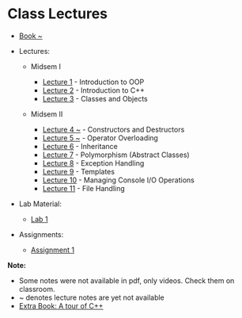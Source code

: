 # Class Lectures

- [Book ~][BookLink]  
- Lectures:  

    - Midsem I
        - [Lecture 1][L1] - Introduction to OOP
        - [Lecture 2][L2] - Introduction to C++
        - [Lecture 3][L3] - Classes and Objects

    - Midsem II
        - [Lecture 4 ~][L4] - Constructors and Destructors
        - [Lecture 5 ~][L5] - Operator Overloading
        - [Lecture 6][L6] - Inheritance
        - [Lecture 7][L7] - Polymorphism (Abstract Classes)
        - [Lecture 8][L8] - Exception Handling
        - [Lecture 9][L9] - Templates
        - [Lecture 10][L10] - Managing Console I/O Operations
        - [Lecture 11][L11] - File Handling

- Lab Material:
    - [Lab 1][Lab1]

- Assignments: 
    - [Assignment 1][As1]

**Note:**  
- Some notes were not available in pdf, only videos. Check them on classroom.
- ~ denotes lecture notes are yet not available  
- [Extra Book: A tour of C++][BookLink]  

[BookLink]: https://docs.google.com/viewer?url=https://raw.githubusercontent.com/RaviRahar/Notes/master/Sem5/ObjectOrientedProgramming/ATourOfCpp.pdf

[L1]: https://docs.google.com/viewer?url=https://raw.githubusercontent.com/RaviRahar/Notes/master/Sem5/ObjectOrientedProgramming/L1.pdf
[L2]: https://docs.google.com/viewer?url=https://raw.githubusercontent.com/RaviRahar/Notes/master/Sem5/ObjectOrientedProgramming/L2.pdf
[L3]: https://docs.google.com/viewer?url=https://raw.githubusercontent.com/RaviRahar/Notes/master/Sem5/ObjectOrientedProgramming/L3.pdf
[L4]: https://docs.google.com/viewer?url=https://raw.githubusercontent.com/RaviRahar/Notes/master/Sem5/ObjectOrientedProgramming/L4.pdf
[L5]: https://docs.google.com/viewer?url=https://raw.githubusercontent.com/RaviRahar/Notes/master/Sem5/ObjectOrientedProgramming/L5.pdf
[L6]: https://docs.google.com/viewer?url=https://raw.githubusercontent.com/RaviRahar/Notes/master/Sem5/ObjectOrientedProgramming/L6.pdf
[L7]: https://docs.google.com/viewer?url=https://raw.githubusercontent.com/RaviRahar/Notes/master/Sem5/ObjectOrientedProgramming/L7.pdf
[L8]: https://docs.google.com/viewer?url=https://raw.githubusercontent.com/RaviRahar/Notes/master/Sem5/ObjectOrientedProgramming/L8.pdf
[L9]: https://docs.google.com/viewer?url=https://raw.githubusercontent.com/RaviRahar/Notes/master/Sem5/ObjectOrientedProgramming/L9.pdf
[L10]: https://docs.google.com/viewer?url=https://raw.githubusercontent.com/RaviRahar/Notes/master/Sem5/ObjectOrientedProgramming/L10.pdf
[L11]: https://docs.google.com/viewer?url=https://raw.githubusercontent.com/RaviRahar/Notes/master/Sem5/ObjectOrientedProgramming/L11.pdf

[Lab1]: https://docs.google.com/viewer?url=https://raw.githubusercontent.com/RaviRahar/Notes/master/Sem5/ObjectOrientedProgramming/Lab1.pdf
[As1]: https://docs.google.com/viewer?url=https://raw.githubusercontent.com/RaviRahar/Notes/master/Sem5/ObjectOrientedProgramming/As1.pdf
